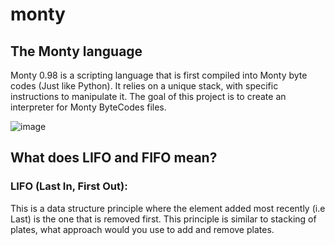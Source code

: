 # monty

## The Monty language
Monty 0.98 is a scripting language that is first compiled into Monty byte codes (Just like Python). It relies on a unique stack, with specific instructions to manipulate it. The goal of this project is to create an interpreter for Monty ByteCodes files.

![image](images/DALL·E_2023-12-25.png)

## What does LIFO and FIFO mean?
### LIFO (Last In, First Out):
This is a data structure principle where the element added most recently (i.e Last) is the one that is removed first. This principle is similar to stacking of plates, what approach would you use to add and remove plates.
